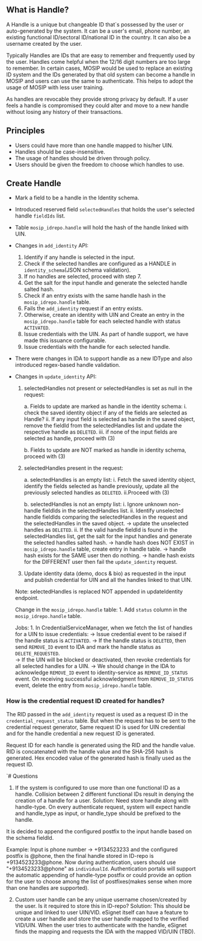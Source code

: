 ## What is Handle?

A Handle is a unique but changeable ID that`s possessed by the user or auto-generated by the system. It can be a user's email, phone number, an existing functional ID/sectoral ID/national ID in the country. It can also be a username created by the user. 

Typically Handles are IDs that are easy to remember and frequently used by the user. Handles come helpful when the 12/16 digit numbers are too large to remember. In certain cases, MOSIP would be used to replace an existing ID system and the IDs generated by that old system can become a handle in MOSIP and users can use the same to authenticate. This helps to adopt the usage of MOSIP with less user training. 

As handles are revocable they provide strong privacy by default. If a user feels a handle is compromised they could alter and move to a new handle without losing any history of their transactions. 

## Principles

* Users could have more than one handle mapped to his/her UIN.
* Handles should be case-insensitive.
* The usage of handles should be driven through policy.
* Users should be given the freedom to choose which handles to use.

## Create Handle

* Mark a field to be a handle in the Identity schema.
* Introduced reserved field `selectedHandles` that holds the user's selected handle `fieldIds` list.
* Table `mosip_idrepo.handle` will hold the hash of the handle linked with UIN.
* Changes in `add_identity` API:
    1. Identify if any handle is selected in the input.
    2. Check if the selected handles are configured as a HANDLE in `identity_schema`(JSON schema validation).
    3. If no handles are selected, proceed with step 7.
    4. Get the salt for the input handle and generate the selected handle salted hash.
    5. Check if an entry exists with the same handle hash in the `mosip_idrepo.handle` table.
    6. Fails the `add_identity` request if an entry exists.
    7. Otherwise, create an identity with UIN and Create an entry in the `mosip_idrepo.handle` table for each selected handle with status `ACTIVATED`.
    8. Issue credentials with the UIN. As part of handle support, we have made this issuance configurable.
    9. Issue credentials with the handle for each selected handle.
* There were changes in IDA to support handle as a new IDType and also introduced regex-based handle validation.
* Changes in `update_identity` API:

	1. selectedHandles not present or selectedHandles is set as null in the request:

		a. Fields to update are marked as handle in the identity schema:
			i. check the saved identity object if any of the fields are selected as Handle?
			ii. If any input field is selected as handle in the saved object, remove the fieldId from the selectedHandles list and update the respective handle as `DELETED`.
			iii. if none of the input fields are selected as handle, proceed with (3)

		b. Fields to update are NOT marked as handle in identity schema, proceed with (3)

	2. selectedHandles present in the request:

		a. selectedHandles is an empty list:
			i. Fetch the saved identity object, identify the fields selected as handle previously, update all the previously selected handles as `DELETED`.
			ii.Proceed with (3)

		b. selectedHandles is not an empty list:
			i. Ignore unknown non-handle fieldIds in the selectedHandles list.
			ii. Identify unselected handle fieldIds comparing the selectedHandles in the request and the selectedHandles in the saved object.
				-> update the unselected handles as `DELETED`.
			ii. If the valid handle fieldId is found in the selectedHandles list, get the salt for the input handles and generate the selected handles salted hash.
				-> handle hash does NOT EXIST in `mosip_idrepo.handle` table, create entry in handle table.
				-> handle hash exists for the SAME user then do nothing.
				-> handle hash exists for the DIFFERENT user then fail the `update_identity` request.

	3. Update identity data (demo, docs & bio) as requested in the input and publish credential for UIN and all the handles linked to that UIN.

	Note: selectedHandles is replaced NOT appended in updateIdentity endpoint.

	Change in the `mosip_idrepo.handle` table: 
		1. Add `status` column in the `mosip_idrepo.handle` table.

	Jobs: 
		1. In CredentialServiceManager, when we fetch the list of handles for a UIN to issue credentials:
			-> Issue credential event to be raised if the handle status is `ACTIVATED`.
			-> If the handle status is `DELETED`, then send `REMOVE_ID` event to IDA and mark the handle status as `DELETE_REQUESTED`.  
			-> If the UIN will be blocked or deactivated, then revoke credentials for all selected handles for a UIN.
			-> We should change in the IDA to acknowledge `REMOVE_ID` event to identity-service as `REMOVE_ID_STATUS` event. On receiving successful acknowledgment from `REMOVE_ID_STATUS` event, delete the entry from `mosip_idrepo.handle` table.


### How is the credential request ID created for handles?

The RID passed in the `add_identity` request is used as a request ID in the `credential_request_status` table. But when the request has to be sent to the credential request generator, Same request ID is used for UIN credential and for the handle credential a new request ID is generated.

Request ID for each handle is generated using the RID and the handle value. RID is concatenated with the handle value and the SHA-256 hash is generated. Hex encoded value of the generated hash is finally used as the request ID.
 

`# Questions

1. If the system is configured to use more than one functional ID as a handle. Collision between 2 different functional 
IDs result in denying the creation of a handle for a user.
Solution: Need store handle along with handle-type. On every authenticate request, system will expect handle and handle_type as input,
or handle_type should be prefixed to the handle.

It is decided to append the configured postfix to the input handle based on the schema fieldId.

Example: 
Input is phone number -> +9134523233 and the configured postfix is @phone, then the final handle stored in ID-repo is
+9134523233@phone. Now during authentication, users should use "+9134523233@phone" as `individualId`. Authentication 
portals will support the automatic appending of handle-type postfix or could provide an option for the user to choose among 
the list of postfixes(makes sense when more than one handles are supported).

2. Custom user handle can be any unique username chosen/created by the user. Is it required to store this in ID-repo?
Solution: This should be unique and linked to user UIN/VID. eSignet itself can have a feature to create a 
user handle and store the user handle mapped to the verified VID/UIN. When the user tries to authenticate with the 
handle, eSignet finds the mapping and requests the IDA with the mapped VID/UIN (TBD).
